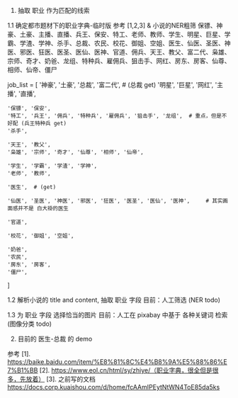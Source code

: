 

1. 抽取 职业 作为匹配的线索

1.1 确定都市题材下的职业字典-临时版
参考 [1,2,3] & 小说的NER粗筛
保镖、神豪、土豪、主播、直播、兵王、保安、特工、老师、教师、学生、明星、巨星、学霸、学渣、学神、杀手、总裁、农民、校花、御姐、空姐、医生、仙医、圣医、神医、邪医、狂医、医圣、医仙、医神、官道、佣兵、天王、教父、富二代、枭雄、宗师、奇才、奶爸、龙组、特种兵、雇佣兵、狙击手、网红、房东、房客、仙尊、相师、仙帝、僵尸

job_list = [
    '神豪', '土豪', '总裁', '富二代',  # (总裁 get)
    '明星', '巨星', '网红',
    '主播', '直播',
    
    '保镖', '保安',
    '特工', '兵王', '佣兵', '特种兵', '雇佣兵', '狙击手', '龙组',  # 重点，但是不好配 (兵王特种兵 get)
    '杀手',
    
    '天王', '教父',
    '枭雄', '宗师', '奇才', '仙尊', '相师', '仙帝',
    
    '学生', '学霸', '学渣', '学神',
    '老师', '教师',
    
    '医生',  # (get)
    
    '仙医', '圣医', '神医', '邪医', '狂医', '医圣', '医仙', '医神',     # 其实画面感并不是 白大褂的医生
    
    '官道',
    
    '校花', '御姐', '空姐',
    
    '奶爸',
    '农民',
    '房东', '房客',
    '僵尸',
]


1.2 解析小说的 title and content, 抽取 职业 字段
目前：人工筛选 (NER todo)

1.3 为 职业 字段 选择恰当的图片
目前：人工在 pixabay 中基于 各种关键词 检索 (图像分类 todo)

2. 目前的  医生-总裁 的 demo








参考
[1]. https://baike.baidu.com/item/%E8%81%8C%E4%B8%9A%E5%88%86%E7%B1%BB 
[2]. https://www.eol.cn/html/sy/zhiye/（职业字典，很全但是很多，先放着）
[3]. 之前写的文档 https://docs.corp.kuaishou.com/d/home/fcAAmIPEytNtWN4ToE85da5ks
